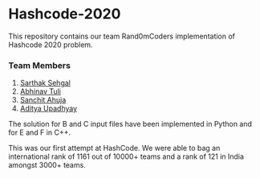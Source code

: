 # Hashcode-2020
This repository contains our team Rand0mCoders implementation of Hashcode 2020 problem.

### Team Members
1. [Sarthak Sehgal](https://github.com/sarthak-sehgal)
2. [Abhinav Tuli](https://github.com/AbhinavTuli)
3. [Sanchit Ahuja](https://github.com/sanchit-ahuja)
4. [Aditya Upadhyay](https://github.com/adhyay2000)

The solution for B and C input files have been implemented in Python and for E and F in C++.

This was our first attempt at HashCode. We were able to bag an international rank of 1161 out of 10000+ teams and a rank of 121 in India amongst 3000+ teams.
